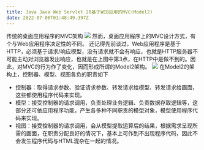 ```yaml
---
title: Java Java Web Servlet 20基于WEB应用的MVC(Model2)
date: 2022-07-06T01:48:49.397Z
---
```

传统的桌面应用程序的MVC架构
![](../../images/桌面应用的MVC.jpg)
然而，桌面应用程序上的MVC设计方式，有个与Web应用程序决定性的不同。
还记得先前谈过，Web应用程序是基于HTTP，必须基于请求/响应模型，没有请求就不会有响应，也就是HTTP服务器不可能主动对浏览器发出响应，也就是在上图中第3点，在HTTP中是做不到的。因此，对MVC的行为作了变化，因而形成所谓的Model2架构。
![](../../images/WEB应用的MVC(Model2).jpg)
在Model2的架构上，控制器、模型、视图各负的职责如下

* 控制器：取得请求参数、验证请求参数、转发请求给模型、转发请求给画面，这些都使用程序代码来实现。
* 模型：接受控制器的请求调用，负责处理业务逻辑、负责数据存取逻辑等，这部分还可依应用程序功能，产生各多种不同职责的模型对象，模型使用程序代码来实现。
* 视图：接受控制器的请求调用，会从模型提取运算后的结果，根据需求呈现所需的画面，在职责分配良好的情况下，基本上可作到不出现程序代码，因此不会发生程序代码与HTML混杂在一起的情况。